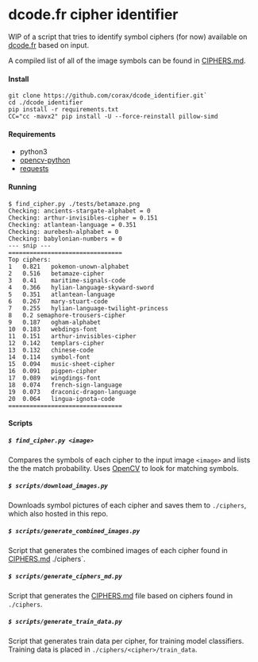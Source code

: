 # dcode.fr cipher identifier
WIP of a script that tries to identify symbol ciphers (for now) available on [dcode.fr](https://www.dcode.fr/) based on input.

A compiled list of all of the image symbols can be found in [CIPHERS.md](CIPHERS.md).

#### Install
```
git clone https://github.com/corax/dcode_identifier.git`
cd ./dcode_identifier
pip install -r requirements.txt
CC="cc -mavx2" pip install -U --force-reinstall pillow-simd
```

#### Requirements
- python3
- [opencv-python](https://pypi.org/project/opencv-python/)
- [requests](https://pypi.org/project/requests/)

#### Running
```
$ find_cipher.py ./tests/betamaze.png
Checking: ancients-stargate-alphabet = 0
Checking: arthur-invisibles-cipher = 0.151
Checking: atlantean-language = 0.351
Checking: aurebesh-alphabet = 0
Checking: babylonian-numbers = 0
--- snip ---
================================
Top ciphers:
1	0.821	pokemon-unown-alphabet
2	0.516	betamaze-cipher
3	0.41	maritime-signals-code
4	0.366	hylian-language-skyward-sword
5	0.351	atlantean-language
6	0.267	mary-stuart-code
7	0.255	hylian-language-twilight-princess
8	0.2	semaphore-trousers-cipher
9	0.187	ogham-alphabet
10	0.183	webdings-font
11	0.151	arthur-invisibles-cipher
12	0.142	templars-cipher
13	0.132	chinese-code
14	0.114	symbol-font
15	0.094	music-sheet-cipher
16	0.091	pigpen-cipher
17	0.089	wingdings-font
18	0.074	french-sign-language
19	0.073	draconic-dragon-language
20	0.064	lingua-ignota-code
================================
```

#### Scripts
##### `$ find_cipher.py <image>`
Compares the symbols of each cipher to the input image `<image>` and lists the the match probability.
Uses [OpenCV](https://opencv.org/) to look for matching symbols.

##### `$ scripts/download_images.py`
Downloads symbol pictures of each cipher and saves them to `./ciphers`, which also hosted in this repo.

##### `$ scripts/generate_combined_images.py`
Script that generates the combined images of each cipher found in [CIPHERS.md](CIPHERS.md) ./ciphers`.

##### `$ scripts/generate_ciphers_md.py`
Script that generates the [CIPHERS.md](CIPHERS.md) file based on ciphers found in `./ciphers`.

##### `$ scripts/generate_train_data.py`
Script that generates train data per cipher, for training model classifiers. Training data is placed in `./ciphers/<cipher>/train_data`.
